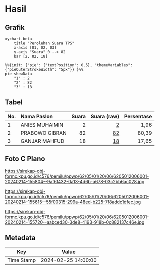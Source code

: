 # Hasil

## Grafik

```mermaid
xychart-beta
    title "Perolehan Suara TPS"
    x-axis [01, 02, 03]
    y-axis "Suara" 0 --> 82
    bar [2, 82, 18]
```

```mermaid
%%{init: {"pie": {"textPosition": 0.5}, "themeVariables": {"pieOuterStrokeWidth": "5px"}} }%%
pie showData
    "1" : 2
    "2" : 82
    "3" : 18
```

## Tabel

| No. | Nama Paslon    | Suara | Suara (raw) | Persentase |
|:--- |:-------------- | -----:| -----------:| ----------:|
| 1   | ANIES MUHAIMIN | 2     | [2][p-1]    | 1,96       |
| 2   | PRABOWO GIBRAN | 82    | [82][p-2]   | 80,39      |
| 3   | GANJAR MAHFUD  | 18    | [18][p-3]   | 17,65      |


[p-1]: https://github.com/gigit-pemilu/pemilu-2024-62-kalimantan-tengah/blob/main/pilpres/hitung-suara/sub/62-kalimantan-tengah/sub/05-barito-utara/sub/01-montallat/sub/2006-rubei/sub/001-tps/sub/paslon-1.txt
[p-2]: https://github.com/gigit-pemilu/pemilu-2024-62-kalimantan-tengah/blob/main/pilpres/hitung-suara/sub/62-kalimantan-tengah/sub/05-barito-utara/sub/01-montallat/sub/2006-rubei/sub/001-tps/sub/paslon-2.txt
[p-3]: https://github.com/gigit-pemilu/pemilu-2024-62-kalimantan-tengah/blob/main/pilpres/hitung-suara/sub/62-kalimantan-tengah/sub/05-barito-utara/sub/01-montallat/sub/2006-rubei/sub/001-tps/sub/paslon-3.txt

## Foto C Plano

https://sirekap-obj-formc.kpu.go.id/c576/pemilu/ppwp/62/05/01/20/06/6205012006001-20240214-155804--9af6f432-0a13-4d6b-a678-03c2bb6ac028.jpg

https://sirekap-obj-formc.kpu.go.id/c576/pemilu/ppwp/62/05/01/20/06/6205012006001-20240214-155615--55f00315-299a-48ed-b225-7f8addc1dfec.jpg

https://sirekap-obj-formc.kpu.go.id/c576/pemilu/ppwp/62/05/01/20/06/6205012006001-20240214-155720--aabced30-3de8-4193-918b-0c882137c46e.jpg


## Metadata

| Key        | Value               |
| ---------- | ------------------- |
| Time Stamp | 2024-02-25 14:00:00 |



